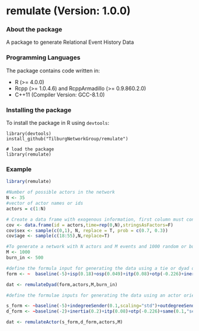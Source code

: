 # remulate (Version: 1.0.0)

### About the package
A package to generate Relational Event History Data

### Programming Languages
The package contains code written in:
* R (>= 4.0.0)
* Rcpp (>= 1.0.4.6) and RcppArmadillo (>= 0.9.860.2.0)
* C++11 (Compiler Version: GCC-8.1.0)
	
### Installing the package
To install the package in R using `devtools`:

```
library(devtools)
install_github("TilburgNetworkGroup/remulate")

# load the package
library(remulate)
```

### Example

```r
library(remulate)

#Number of possible actors in the network
N <- 35
#vector of actor names or ids
actors = c(1:N)

# Create a data frame with exogenous information, first column must contain actor names, second column the time at which the exogenous information changes (if it doesn't change keep it 0), subsequent columns contain the covariates for the actors
cov <- data.frame(id = actors,time=rep(0,N),stringsAsFactors=F)
cov$sex <- sample(c(0,1), N, replace = T, prob = c(0.7, 0.3))
cov$age <- sample(c(18:55),N,replace=T)

#To generate a network with N actors and M events and 1000 random or burn in events 
M <- 1000
burn_in <- 500 

#define the formula input for generating the data using a tie or dyad oriened model
form <- ~  baseline(-5)+isp(0.18)+osp(0.049)+itp(0.08)+otp(-0.226)+inertia(-0.86)+psABAY(1.9)+psABXB(1.16,)+psABXA(1.69)+send(0.2,"age",cov)+same(0.1,"sex",cov)

dat <- remulateDyad(form,actors,M,burn_in)

#define the formulae inputs for generating the data using an actor oriented model

s_form <- ~baseline(-5)+indegreeSender(0.1,scaling="std")+outdegreeSender(-0.05,scaling="std")+send(0.2,"age",cov)
d_form <- ~baseline(-2)+inertia(0.2)+itp(0.08)+otp(-0.226)+same(0.1,"sex",cov)

dat <- remulateActor(s_form,d_form,actors,M)


```
